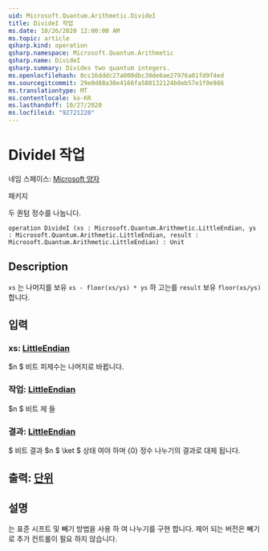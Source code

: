 ```yaml
---
uid: Microsoft.Quantum.Arithmetic.DivideI
title: DivideI 작업
ms.date: 10/26/2020 12:00:00 AM
ms.topic: article
qsharp.kind: operation
qsharp.namespace: Microsoft.Quantum.Arithmetic
qsharp.name: DivideI
qsharp.summary: Divides two quantum integers.
ms.openlocfilehash: 0cc16dddc27a000dbc30de6ae27976a01fd9f4ed
ms.sourcegitcommit: 29e0d88a30e4166fa580132124b0eb57e1f0e986
ms.translationtype: MT
ms.contentlocale: ko-KR
ms.lasthandoff: 10/27/2020
ms.locfileid: "92721220"
---
```

# <a name="dividei-operation"></a>DivideI 작업

네임 스페이스: [Microsoft 양자](xref:Microsoft.Quantum.Arithmetic)

패키지 [](https://nuget.org/packages/)


두 퀀텀 정수를 나눕니다.

```qsharp
operation DivideI (xs : Microsoft.Quantum.Arithmetic.LittleEndian, ys : Microsoft.Quantum.Arithmetic.LittleEndian, result : Microsoft.Quantum.Arithmetic.LittleEndian) : Unit
```


## <a name="description"></a>Description

`xs` 는 나머지를 보유 `xs - floor(xs/ys) * ys` 하 고는를 `result` 보유 `floor(xs/ys)` 합니다.

## <a name="input"></a>입력

### <a name="xs--littleendian"></a>xs: [LittleEndian](xref:Microsoft.Quantum.Arithmetic.LittleEndian)

$n $ 비트 피제수는 나머지로 바뀝니다.


### <a name="ys--littleendian"></a>작업: [LittleEndian](xref:Microsoft.Quantum.Arithmetic.LittleEndian)

$n $ 비트 제 들


### <a name="result--littleendian"></a>결과: [LittleEndian](xref:Microsoft.Quantum.Arithmetic.LittleEndian)

$ 비트 결과 $n $ \ket $ 상태 여야 하며 {0} 정수 나누기의 결과로 대체 됩니다.



## <a name="output--unit"></a>출력: [단위](xref:microsoft.quantum.lang-ref.unit)



## <a name="remarks"></a>설명

는 표준 시프트 및 빼기 방법을 사용 하 여 나누기를 구현 합니다.
제어 되는 버전은 빼기로 추가 컨트롤이 필요 하지 않습니다.